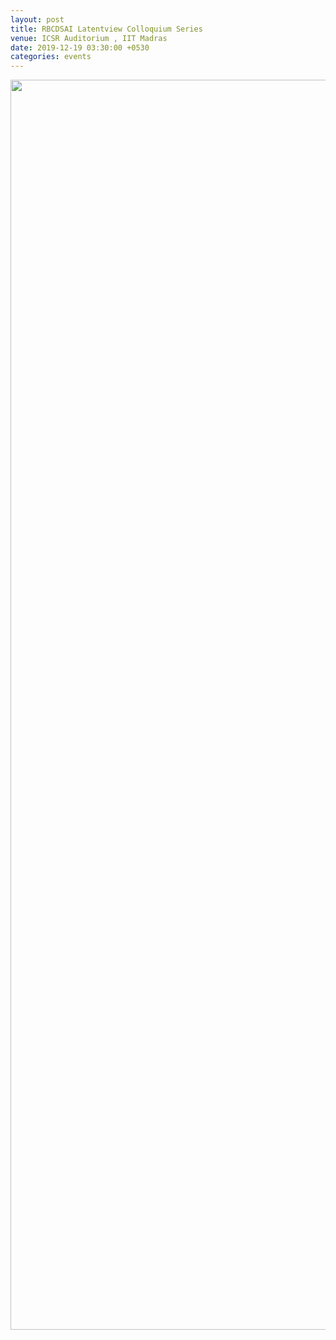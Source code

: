 ```yaml
---
layout: post
title: RBCDSAI Latentview Colloquium Series
venue: ICSR Auditorium , IIT Madras
date: 2019-12-19 03:30:00 +0530
categories: events
---
```


<a href="https://docs.google.com/forms/d/e/1FAIpQLSfLTbuw2_eKw08UJmyTAmHz7Dwa-AalphU7rmDSU0DwBxtpPg/viewform?vc=0&c=0&w=1"><img src="/images/laten-view-01.png" style="width:2000px;height:2000px;"></a>







      
